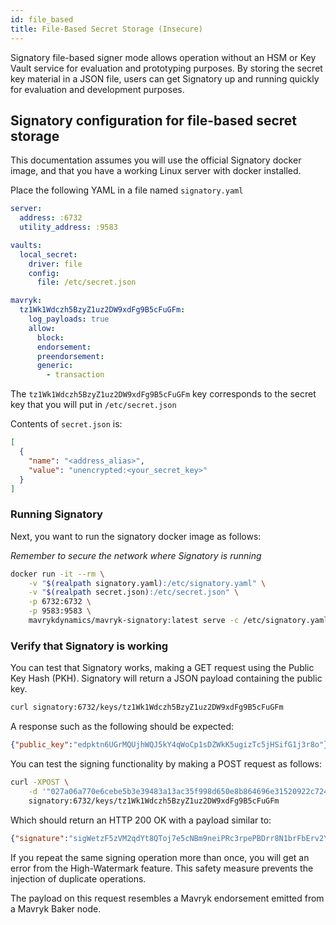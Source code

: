 ```yaml
---
id: file_based
title: File-Based Secret Storage (Insecure)
---
```



Signatory file-based signer mode allows operation without an HSM or Key Vault service for evaluation and prototyping purposes. By storing the secret key material in a JSON file, users can get Signatory up and running quickly for evaluation and development purposes.

## Signatory configuration for file-based secret storage

This documentation assumes you will use the official Signatory docker image, and that you have a working Linux server with docker installed.

Place the following YAML in a file named `signatory.yaml`

```yaml
server:
  address: :6732
  utility_address: :9583

vaults:
  local_secret:
    driver: file
    config:
      file: /etc/secret.json

mavryk:
  tz1Wk1Wdczh5BzyZ1uz2DW9xdFg9B5cFuGFm:
    log_payloads: true
    allow:
      block:
      endorsement:
      preendorsement:
      generic:
        - transaction
```

The `tz1Wk1Wdczh5BzyZ1uz2DW9xdFg9B5cFuGFm` key corresponds to the secret key that you will put in `/etc/secret.json`

Contents of `secret.json` is:

```json
[ 
  { 
    "name": "<address_alias>",
    "value": "unencrypted:<your_secret_key>" 
  }
]
```

### Running Signatory

Next, you want to run the signatory docker image as follows:

_Remember to secure the network where Signatory is running_

```sh
docker run -it --rm \
    -v "$(realpath signatory.yaml):/etc/signatory.yaml" \
    -v "$(realpath secret.json):/etc/secret.json" \
    -p 6732:6732 \
    -p 9583:9583 \
    mavrykdynamics/mavryk-signatory:latest serve -c /etc/signatory.yaml
```

### Verify that Signatory is working

You can test that Signatory works, making a GET request using the Public Key Hash (PKH). Signatory will return a JSON payload containing the public key.

```sh
curl signatory:6732/keys/tz1Wk1Wdczh5BzyZ1uz2DW9xdFg9B5cFuGFm
```

A response such as the following should be expected:

```json
{"public_key":"edpktn6UGrMQUjhWQJ5kY4qWoCp1sDZWkK5ugizTc5jHSifG1j3r8o"}
```

You can test the signing functionality by making a POST request as follows:

```sh
curl -XPOST \
    -d '"027a06a770e6cebe5b3e39483a13ac35f998d650e8b864696e31520922c7242b88c8d2ac55000003eb6d"' \
    signatory:6732/keys/tz1Wk1Wdczh5BzyZ1uz2DW9xdFg9B5cFuGFm
```

Which should return an HTTP 200 OK with a payload similar to:

```json
{"signature":"sigWetzF5zVM2qdYt8QToj7e5cNBm9neiPRc3rpePBDrr8N1brFbErv2YfXMSoSgemJ8AwZcLfmkBDg78bmUEzF1sf1YotnS"}
```

If you repeat the same signing operation more than once, you will get an error from the High-Watermark feature. This safety measure prevents the injection of duplicate operations.

The payload on this request resembles a Mavryk endorsement emitted from a Mavryk Baker node.

